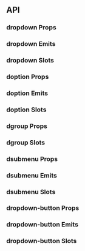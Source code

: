 ## API

### dropdown Props

<field-table :data="dropdownProps"/>

### dropdown Emits

<field-table :data="dropdownEmits" type="emits"/>

### dropdown Slots

<field-table :data="dropdownSlots" type="slots"/>

### doption Props

<field-table :data="doptionProps"/>

### doption Emits

<field-table :data="doptionEmits" type="emits"/>

### doption Slots

<field-table :data="doptionSlots" type="slots"/>

### dgroup Props

<field-table :data="dgroupProps"/>

### dgroup Slots

<field-table :data="dgroupSlots" type="slots"/>

### dsubmenu Props

<field-table :data="dsubmenuProps"/>

### dsubmenu Emits

<field-table :data="dsubmenuEmits" type="emits"/>

### dsubmenu Slots

<field-table :data="dsubmenuSlots" type="slots"/>

### dropdown-button Props

<field-table :data="dropdownButtonProps"/>

### dropdown-button Emits

<field-table :data="dropdownButtonEmits" type="emits"/>

### dropdown-button Slots

<field-table :data="dropdownButtonSlots" type="slots"/>

<script setup>
import { ref } from 'vue'

const dropdownProps = ref([
  {
    name: 'popup-visible (v-model)',
    desc: '弹出框是否可见',
    type: 'boolean',
    value: '-',
  },
  {
    name: 'default-popup-visible',
    desc: '弹出框默认是否可见（非受控模式）',
    type: 'boolean',
    value: 'false',
  },
  {
    name: 'trigger',
    desc: '触发方式',
    type: "'hover' | 'click' | 'focus' | 'contextMenu'",
    value: "'click'",
  },
  {
    name: 'position',
    desc: '弹出位置',
    type: "'top' | 'tl' | 'tr' | 'bottom' | 'bl' | 'br'",
    value: "'bottom'",
  },
  {
    name: 'popup-container',
    desc: '弹出框的挂载容器',
    type: 'string | HTMLElement',
    value: '-',
  },
  {
    name: 'popup-max-height',
    desc: '弹出框最大高度',
    type: 'boolean | number',
    value: 'true',
  },
  {
    name: 'hide-on-select',
    desc: '是否在用户选择后隐藏弹出框',
    type: 'boolean',
    value: 'true',
  },
  {
    name: 'trigger-props',
    desc: 'trigger的属性',
    type: 'TriggerProps',
    value: '-',
    href: '/components/trigger'  
  },
])

const dropdownEmits = ref([
  {
    name: 'popup-visible-change',
    desc: '下拉框显示状态发生改变时触发',
    type: {
      visible: 'boolean'
    },
    value: '-',
  },
  {
    name: 'select',
    desc: '用户选择时触发',
    type: {
      value: 'string | number | Record<string, any> | undefined',
      ev: 'Event'
    },
    value: '-',
  },
])

const dropdownSlots = ref([
  {
    name: 'content',
    desc: '内容',
    type: '-',
    value: '-',
  },
  {
    name: 'footer',
    desc: '页脚',
    type: '-',
    value: '-',
  },
])

const doptionProps = ref([
  {
    name: 'value',
    desc: '选项值',
    type: 'string | number | object',
    value: '-',
  },
  {
    name: 'disabled',
    desc: '是否禁用',
    type: 'boolean',
    value: 'false',
  },
])

const doptionEmits = ref([
  {
    name: 'click',
    desc: '点击按钮时触发',
    type: {
      ev: 'MouseEvent'
    },
    value: '-',
  },
])

const doptionSlots = ref([
  {
    name: 'default',
    desc: '选项内容',
    type: '-',
    value: '-',
  },
  {
    name: 'icon',
    desc: '图标',
    type: '-',
    value: '-',
  },
])

const dgroupProps = ref([
  {
    name: 'title',
    desc: '分组标题',
    type: 'string',
    value: '-',
  },
])

const dgroupSlots = ref([
  {
    name: 'title',
    desc: '分组标题',
    type: '-',
    value: '-',
  },
])

const dsubmenuProps = ref([
  {
    name: 'disabled',
    desc: '是否禁用',
    type: 'boolean',
    value: 'false',
  },
  {
    name: 'trigger',
    desc: '触发方式',
    type: "'hover'" | "'click'",
    value: "'click'",
  },
  {
    name: 'position',
    desc: '弹出位置',
    type: "'rt' | 'lt'",
    value: "'rt'",
  },
  {
    name: 'popup-visible (v-model)',
    desc: '弹出框是否可见',
    type: 'boolean',
    value: '-',
  },
  {
    name: 'default-popup-visible',
    desc: '弹出框默认是否可见（非受控模式）',
    type: 'boolean',
    value: 'false',
  },
  {
    name: 'option-props',
    desc: '自定义选项属性',
    type: 'object',
    value: '-',
  },
  {
    name: 'trigger-props',
    desc: 'trigger的属性',
    type: 'TriggerProps',
    value: '-',
    href: '/components/trigger'  
  },
])

const dsubmenuEmits = ref([
  {
    name: 'popup-visible-change',
    desc: '下拉框显示状态发生改变时触发',
    type: {
      visible: 'boolean'
    },
    value: '-',
  },
])

const dsubmenuSlots = ref([
  {
    name: 'icon',
    desc: '图标',
    type: '-',
    value: '-',
  },
  {
    name: 'content',
    desc: '子菜单内容',
    type: '-',
    value: '-',
  },
  {
    name: 'footer',
    desc: '页脚',
    type: '-',
    value: '-',
  },
])

const dropdownButtonProps = ref([
  {
    name: 'popup-visible (v-model)',
    desc: '弹出框是否可见',
    type: 'boolean',
    value: '-',
  },
  {
    name: 'default-popup-visible',
    desc: '弹出框默认是否可见（非受控模式）',
    type: 'boolean',
    value: 'false',
  },
  {
    name: 'trigger',
    desc: '触发方式',
    type: "'hover' | 'click' | 'focus' | 'contextMenu'",
    value: "'click'",
  },
  {
    name: 'position',
    desc: '弹出位置',
    type: "'top' | 'tl' | 'tr' | 'bottom' | 'bl' | 'br'",
    value: "'br'",
  },
  {
    name: 'popup-container',
    desc: '弹出框的挂载容器',
    type: 'string | HTMLElement',
    value: '-',
  },
  {
    name: 'disabled',
    desc: '是否禁用',
    type: 'boolean',
    value: 'false',
  },
  {
    name: 'type',
    desc: '按钮类型',
    type: 'string',
    value: '-',
  },
  {
    name: 'size',
    desc: '按钮大小',
    type: 'string',
    value: '-',
  },
  {
    name: 'button-props',
    desc: '按钮属性',
    type: 'ButtonProps',
    value: '-',
  },
  {
    name: 'hide-on-select',
    desc: '是否在用户选择后隐藏弹出框',
    type: 'boolean',
    value: 'true',
  },
])

const dropdownButtonEmits = ref([
  {
    name: 'popup-visible-change',
    desc: '下拉框显示状态发生改变时触发',
    type: {
      visible: 'boolean'
    },
    value: '-',
  },
  {
    name: 'click',
    desc: '点击按钮时触发',
    type: {
      ev: 'MouseEvent'
    },
    value: '-',
  },
  {
    name: 'select',
    desc: '用户选择时触发',
    type: {
      value: 'string | number | Record<string, any> | undefined',
      ev: 'Event'
    },
    value: '-',
  },
])

const dropdownButtonSlots = ref([
  {
    name: 'icon',
    desc: '按钮图标',
    type: {
      popupVisible: 'boolean'
    },
    value: '-',
  },
  {
    name: 'content',
    desc: '内容',
    type: '-',
    value: '-',
  },
])
</script>
